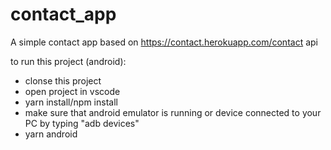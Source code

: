 # contact_app

A simple contact app based on https://contact.herokuapp.com/contact api

to run this project (android):
- clonse this project
- open project in vscode
- yarn install/npm install
- make sure that android emulator is running or device connected to your PC by typing "adb devices" 
- yarn android
